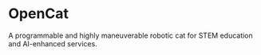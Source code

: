 # OpenCat
A programmable and highly maneuverable robotic cat for STEM education and AI-enhanced services.
